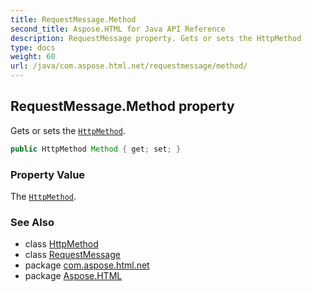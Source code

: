 ```yaml
---
title: RequestMessage.Method
second_title: Aspose.HTML for Java API Reference
description: RequestMessage property. Gets or sets the HttpMethod
type: docs
weight: 60
url: /java/com.aspose.html.net/requestmessage/method/
---
```

## RequestMessage.Method property

Gets or sets the [`HttpMethod`](../../httpmethod/).

```java
public HttpMethod Method { get; set; }
```

### Property Value

The [`HttpMethod`](../../httpmethod/).

### See Also

* class [HttpMethod](../../httpmethod/)
* class [RequestMessage](../)
* package [com.aspose.html.net](../../requestmessage/)
* package [Aspose.HTML](../../../)
